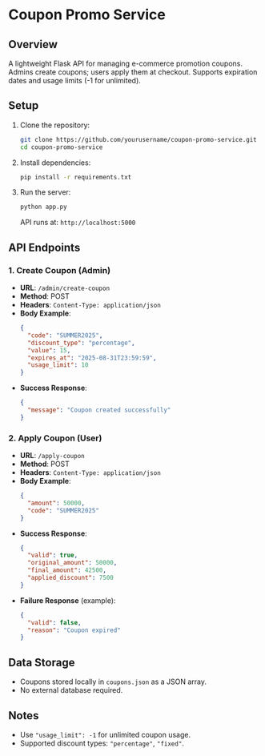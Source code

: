 # Coupon Promo Service

## Overview
A lightweight Flask API for managing e-commerce promotion coupons. Admins create coupons; users apply them at checkout. Supports expiration dates and usage limits (-1 for unlimited).

## Setup
1. Clone the repository:
   ```bash
   git clone https://github.com/yourusername/coupon-promo-service.git
   cd coupon-promo-service
   ```
2. Install dependencies:
   ```bash
   pip install -r requirements.txt
   ```
3. Run the server:
   ```bash
   python app.py
   ```
   API runs at: `http://localhost:5000`

## API Endpoints

### 1. Create Coupon (Admin)
- **URL**: `/admin/create-coupon`
- **Method**: POST
- **Headers**: `Content-Type: application/json`
- **Body Example**:
  ```json
  {
    "code": "SUMMER2025",
    "discount_type": "percentage",
    "value": 15,
    "expires_at": "2025-08-31T23:59:59",
    "usage_limit": 10
  }
  ```
- **Success Response**:
  ```json
  {
    "message": "Coupon created successfully"
  }
  ```

### 2. Apply Coupon (User)
- **URL**: `/apply-coupon`
- **Method**: POST
- **Headers**: `Content-Type: application/json`
- **Body Example**:
  ```json
  {
    "amount": 50000,
    "code": "SUMMER2025"
  }
  ```
- **Success Response**:
  ```json
  {
    "valid": true,
    "original_amount": 50000,
    "final_amount": 42500,
    "applied_discount": 7500
  }
  ```
- **Failure Response** (example):
  ```json
  {
    "valid": false,
    "reason": "Coupon expired"
  }
  ```

## Data Storage
- Coupons stored locally in `coupons.json` as a JSON array.
- No external database required.

## Notes
- Use `"usage_limit": -1` for unlimited coupon usage.
- Supported discount types: `"percentage"`, `"fixed"`.